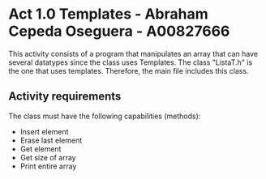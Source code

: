 # Act 1.0 Templates - Abraham Cepeda Oseguera - A00827666
This activity consists of a program that manipulates an array that   can have several datatypes since the class uses Templates.
The class "ListaT.h" is the one that uses templates. Therefore, the main file includes this class.

## Activity requirements
The class must have the following capabilities (methods):
* Insert element
* Erase last element
* Get element
* Get size of array
* Print entire array